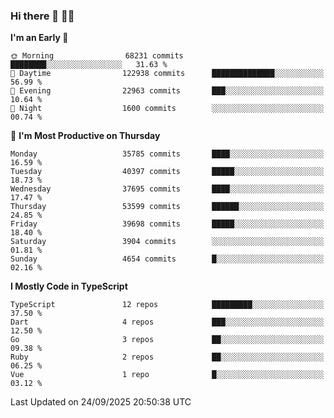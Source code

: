 ### Hi there 👋 🧑‍💻



<!--START_SECTION:waka-->
**I'm an Early 🐤** 

```text
🌞 Morning                68231 commits       ████████░░░░░░░░░░░░░░░░░   31.63 % 
🌆 Daytime                122938 commits      ██████████████░░░░░░░░░░░   56.99 % 
🌃 Evening                22963 commits       ███░░░░░░░░░░░░░░░░░░░░░░   10.64 % 
🌙 Night                  1600 commits        ░░░░░░░░░░░░░░░░░░░░░░░░░   00.74 % 
```
📅 **I'm Most Productive on Thursday** 

```text
Monday                   35785 commits       ████░░░░░░░░░░░░░░░░░░░░░   16.59 % 
Tuesday                  40397 commits       █████░░░░░░░░░░░░░░░░░░░░   18.73 % 
Wednesday                37695 commits       ████░░░░░░░░░░░░░░░░░░░░░   17.47 % 
Thursday                 53599 commits       ██████░░░░░░░░░░░░░░░░░░░   24.85 % 
Friday                   39698 commits       █████░░░░░░░░░░░░░░░░░░░░   18.40 % 
Saturday                 3904 commits        ░░░░░░░░░░░░░░░░░░░░░░░░░   01.81 % 
Sunday                   4654 commits        █░░░░░░░░░░░░░░░░░░░░░░░░   02.16 % 
```


**I Mostly Code in TypeScript** 

```text
TypeScript               12 repos            █████████░░░░░░░░░░░░░░░░   37.50 % 
Dart                     4 repos             ███░░░░░░░░░░░░░░░░░░░░░░   12.50 % 
Go                       3 repos             ██░░░░░░░░░░░░░░░░░░░░░░░   09.38 % 
Ruby                     2 repos             ██░░░░░░░░░░░░░░░░░░░░░░░   06.25 % 
Vue                      1 repo              █░░░░░░░░░░░░░░░░░░░░░░░░   03.12 % 
```




 Last Updated on 24/09/2025 20:50:38 UTC
<!--END_SECTION:waka-->



